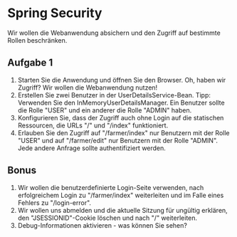 # Spring Security

Wir wollen die Webanwendung absichern und den Zugriff auf bestimmte Rollen beschränken.
## Aufgabe 1

1. Starten Sie die Anwendung und öffnen Sie den Browser. Oh, haben wir Zugriff? Wir wollen die Webanwendung nutzen!
2. Erstellen Sie zwei Benutzer in der UserDetailsService-Bean. Tipp: Verwenden Sie den InMemoryUserDetailsManager.
   Ein Benutzer sollte die Rolle "USER" und ein anderer die Rolle "ADMIN" haben.
3. Konfigurieren Sie, dass der Zugriff auch ohne Login auf die statischen Ressourcen, die URLs "/" und "/index" funktioniert.
4. Erlauben Sie den Zugriff auf "/farmer/index" nur Benutzern mit der Rolle "USER" und auf "/farmer/edit" nur Benutzern mit der Rolle "ADMIN".
   Jede andere Anfrage sollte authentifiziert werden.
 
## Bonus

1. Wir wollen die benutzerdefinierte Login-Seite verwenden, nach erfolgreichem Login zu "/farmer/index" weiterleiten und im Falle eines Fehlers zu "/login-error".
2. Wir wollen uns abmelden und die aktuelle Sitzung für ungültig erklären, den "JSESSIONID"-Cookie löschen und nach "/" weiterleiten.
3. Debug-Informationen aktivieren - was können Sie sehen?
